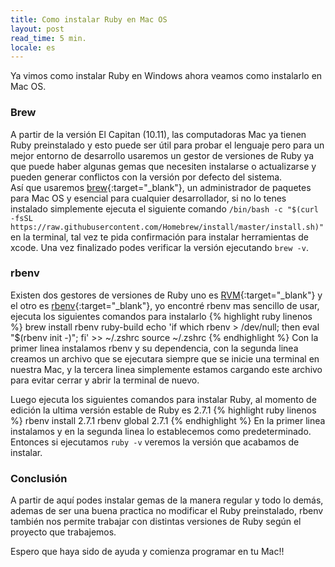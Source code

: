 ```yaml
---
title: Como instalar Ruby en Mac OS
layout: post
read_time: 5 min.
locale: es
---
```

Ya vimos como instalar Ruby en Windows ahora veamos como instalarlo en Mac OS.

### Brew
A partir de la versión El Capitan (10.11), las computadoras Mac ya tienen Ruby preinstalado y esto puede ser útil para probar el lenguaje pero para un mejor entorno de desarrollo usaremos un gestor de versiones de Ruby ya que puede haber algunas gemas que necesiten instalarse o actualizarse y pueden generar conflictos con la versión por defecto del sistema.    
Así que usaremos [brew](https://brew.sh/){:target="_blank"}, un administrador de paquetes para Mac OS y esencial para cualquier desarrollador, si no lo tenes instalado simplemente ejecuta el siguiente comando `/bin/bash -c "$(curl -fsSL https://raw.githubusercontent.com/Homebrew/install/master/install.sh)"` en la terminal, tal vez te pida confirmación para instalar herramientas de xcode. Una vez finalizado podes verificar la versión ejecutando `brew -v`.

### rbenv
Existen dos gestores de versiones de Ruby uno es [RVM](https://rvm.io/){:target="_blank"} y el otro es [rbenv](https://github.com/rbenv/rbenv/wiki/Why-rbenv%3F){:target="_blank"}, yo encontré rbenv mas sencillo de usar, ejecuta los siguientes comandos para instalarlo
{% highlight ruby linenos %}
brew install rbenv ruby-build
echo 'if which rbenv > /dev/null; then eval "$(rbenv init -)"; fi' >> ~/.zshrc
source ~/.zshrc
{% endhighlight %}
Con la primer linea instalamos rbenv y su dependencia, con la segunda linea creamos un archivo que se ejecutara siempre que se inicie una terminal en nuestra Mac, y la tercera linea simplemente estamos cargando este archivo para evitar cerrar y abrir la terminal de nuevo.

Luego ejecuta los siguientes comandos para instalar Ruby, al momento de edición la ultima versión estable de Ruby es 2.7.1
{% highlight ruby linenos %}
rbenv install 2.7.1
rbenv global 2.7.1
{% endhighlight %}
En la primer linea instalamos y en la segunda linea lo establecemos como predeterminado. Entonces si ejecutamos `ruby -v` veremos la versión que acabamos de instalar.

### Conclusión

A partir de aquí podes instalar gemas de la manera regular y todo lo demás, ademas de ser una buena practica no modificar el Ruby preinstalado, rbenv también nos permite trabajar con distintas versiones de Ruby según el proyecto que trabajemos.

Espero que haya sido de ayuda y comienza programar en tu Mac!!
